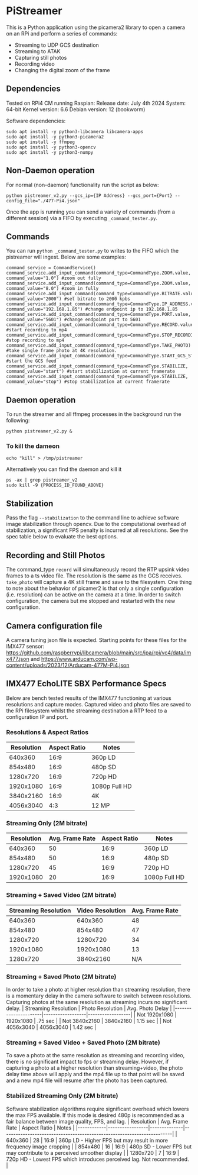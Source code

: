 # PiStreamer
This is a Python application using the picamera2 library to open a camera on an RPi and perform a series of commands:
* Streaming to UDP GCS destination
* Streaming to ATAK
* Capturing still photos
* Recording video
* Changing the digital zoom of the frame

## Dependencies
Tested on RPi4 CM running Raspian:
Release date: July 4th 2024
System: 64-bit
Kernel version: 6.6
Debian version: 12 (bookworm)

Software dependencies:
```
sudo apt install -y python3-libcamera libcamera-apps
sudo apt install -y python3-picamera2
sudo apt install -y ffmpeg
sudo apt install -y python3-opencv
sudo apt install -y python3-numpy
```

## Non-Daemon operation
For normal (non-daemon) functionality run the script as below:

```
python pistreamer_v2.py --gcs_ip={IP Address} --gcs_port={Port} --config_file="./477-Pi4.json"
```
Once the app is running you can send a variety of commands (from a different session) via a FIFO by executing `_command_tester.py`.

## Commands
You can run `python _command_tester.py` to writes to the FIFO which the pistreamer will ingest. Below are some examples:
```
command_service = CommandService()
command_service.add_input_command(command_type=CommandType.ZOOM.value, command_value="1.0") #zoom out fully
command_service.add_input_command(command_type=CommandType.ZOOM.value, command_value="8.0") #zoom in fully
command_service.add_input_command(command_type=CommandType.BITRATE.value, command_value="2000") #set bitrate to 2000 kpbs
command_service.add_input_command(command_type=CommandType.IP_ADDRESS.value, command_value="192.168.1.85") #change endpoint ip to 192.168.1.85
command_service.add_input_command(command_type=CommandType.PORT.value, command_value="5601") #change endpoint port to 5601
command_service.add_input_command(command_type=CommandType.RECORD.value) #start recording to mp4
command_service.add_input_command(command_type=CommandType.STOP_RECORDING) #stop recording to mp4
command_service.add_input_command(command_type=CommandType.TAKE_PHOTO) #take single frame photo at 4K resolution.
command_service.add_input_command(command_type=CommandType.START_GCS_STREAM) #start the GCS feed
command_service.add_input_command(command_type=CommandType.STABILIZE, command_value="start") #start stabilization at current framerate
command_service.add_input_command(command_type=CommandType.STABILIZE, command_value="stop") #stop stabilization at current framerate
```

## Daemon operation
To run the streamer and all ffmpeg processes in the background run the following:
```
python pistreamer_v2.py &
```

### To kill the dameon
```
echo "kill" > /tmp/pistreamer
```
Alternatively you can find the daemon and kill it
```
ps -ax | grep pistreamer_v2
sudo kill -9 {PROCESS_ID_FOUND_ABOVE}
```

## Stabilization
Pass the flag `--stabilization` to the command line to achieve software image stabilization through opencv. Due to the computational overhead of stabilization, a significant FPS penalty is incurred at all resolutions. See the spec table below to evaluate the best options.

## Recording and Still Photos
The command_type `record` will simultaneously record the RTP upsink video frames to a ts video file. The resolution is the same as the GCS receives. `take_photo` will capture a 4K still frame and save to the filesystem. One thing to note about the behavior of picamer2 is that only a single configuration (i.e. resolution) can be active on the camera at a time. In order to switch configuration, the camera but me stopped and restarted with the new configuration.

## Camera configuration file
A camera tuning json file is expected. Starting points for these files for the IMX477 sensor: https://github.com/raspberrypi/libcamera/blob/main/src/ipa/rpi/vc4/data/imx477.json and https://www.arducam.com/wp-content/uploads/2023/12/Arducam-477M-Pi4.json

## IMX477 EchoLITE SBX Performance Specs
Below are bench tested results of the IMX477 functioning at various resolutions and capture modes. Captured video and photo files are saved to the RPi filesystem whilst the streaming destination a RTP feed to a configuration IP and port.

### Resolutions & Aspect Ratios
| Resolution | Aspect Ratio | Notes         |
|------------|--------------|---------------|
| 640x360    | 16:9         | 360p LD       |
| 854x480    | 16:9         | 480p SD       |
| 1280x720   | 16:9         | 720p HD       |
| 1920x1080  | 16:9         | 1080p Full HD |
| 3840x2160  | 16:9         | 4K            |
| 4056x3040  | 4:3          | 12 MP         |

### Streaming Only (2M bitrate)
| Resolution | Avg. Frame Rate | Aspect Ratio | Notes         |
|------------|-----------------|--------------|---------------|
| 640x360    | 50              | 16:9         | 360p LD       |
| 854x480    | 50              | 16:9         | 480p SD       |
| 1280x720   | 45              | 16:9         | 720p HD       |
| 1920x1080  | 20              | 16:9         | 1080p Full HD |

### Streaming + Saved Video (2M bitrate)
| Streaming Resolution | Video Resolution | Avg. Frame Rate |
|----------------------|------------------|-----------------|
| 640x360              | 640x360          | 48              |
| 854x480              | 854x480          | 47              |
| 1280x720             | 1280x720         | 34              |
| 1920x1080            | 1920x1080        | 13              |
| 1280x720             | 3840x2160        | N/A             |

### Streaming + Saved Photo (2M bitrate)
In order to take a photo at higher resolution than streaming resolution, there is a momentary delay in the camera software to switch between resolutions. Capturing photos at the same resolution as streaming incurs no significant delay.
| Streaming Resolution | Photo Resolution | Avg. Photo Delay |
|----------------------|------------------|------------------|
| Not 1920x1080        | 1920x1080        | .75 sec          |
| Not 3840x2160        | 3840x2160        | 1.15 sec         |
| Not 4056x3040        | 4056x3040        | 1.42 sec         |

### Streaming + Saved Video + Saved Photo (2M bitrate)
To save a photo at the same resolution as streaming and recording video, there is no
significant impact to fps or streaming delay. However, if capturing a photo at a
higher resolution than streaming+video, the photo delay time above will apply and the
mp4 file up to that point will be saved and a new mp4 file will resume after the photo
has been captured.

### Stabilized Streaming Only (2M bitrate)
Software stabilization algorithms require significant overhead which lowers the max FPS available.
If this mode is desired 480p is recommended as a fair balance between image quality, FPS, and lag.
| Resolution | Avg. Frame Rate | Aspect Ratio | Notes                                                                  |
|------------|-----------------|--------------|------------------------------------------------------------------------|
| 640x360    | 28              | 16:9         | 360p LD - Higher FPS but may result in more frequency image cropping   |
| 854x480    | 16              | 16:9         | 480p SD - Lower FPS but may contribute to a perceived smoother display |
| 1280x720   | 7               | 16:9         | 720p HD - Lowest FPS which introduces perceived lag. Not recommended.  |
